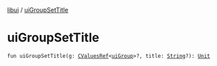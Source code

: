 [libui](index.md) / [uiGroupSetTitle](./ui-group-set-title.md)

# uiGroupSetTitle

`fun uiGroupSetTitle(g: `[`CValuesRef`](../kotlinx.cinterop/-c-values-ref/index.md)`<`[`uiGroup`](ui-group.md)`>?, title: `[`String`](https://kotlinlang.org/api/latest/jvm/stdlib/kotlin/-string/index.html)`?): `[`Unit`](https://kotlinlang.org/api/latest/jvm/stdlib/kotlin/-unit/index.html)